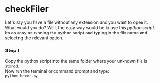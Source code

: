 # checkFiler
Let's say you have a file without any extension and you want to open it. What would you do? 
Well, the easy way would be to use this _python script_. Its as easy as running the python script and typing in the file name and selecting the relevant option.
### Step 1
Copy the python script into the same folder where your unknown file is stored. <br />
Now run the terminal or command prompt and type: <br />
```python hexer.py```
